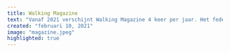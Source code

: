 ```yaml
---
title: Walking Magazine
text: "Vanaf 2021 verschijnt Walking Magazine 4 keer per jaar. Het federatietijdschrift van Wandelsport Vlaanderen vzw valt voortaan telkens de eerste week van maart, juni,…"
created: "februari 10, 2021"
image: "magazine.jpeg"
highlighted: true
---
```


